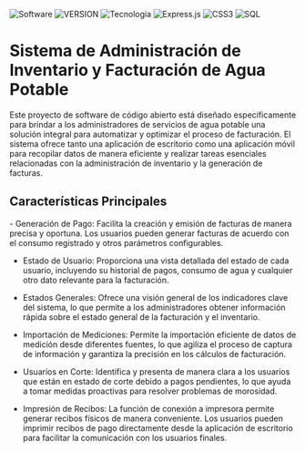 ![Software](https://img.shields.io/badge/Type-%20CRUD_SOFTWARE-green)
![VERSION](https://img.shields.io/badge/Estado-%20En_Desarrollo-red)
![Tecnologia](https://img.shields.io/badge/Tecnologia-%20React-blue)
![Express.js](https://img.shields.io/badge/Express.js%20-blue)
![CSS3](https://img.shields.io/badge/CSS3%20-blue)
![SQL](https://img.shields.io/badge/SQL%20-blue)

<h1>Sistema de Administración de Inventario y Facturación de Agua Potable</h1>

<p>Este proyecto de software de código abierto está diseñado específicamente para brindar a los administradores de servicios de agua potable una solución integral para automatizar y optimizar el proceso de facturación. El sistema ofrece tanto una aplicación de escritorio como una aplicación móvil para recopilar datos de manera eficiente y realizar tareas esenciales relacionadas con la administración de inventario y la generación de facturas.
</p>
<h2>
  Características Principales
</h2>
<p>    
  - Generación de Pago: Facilita la creación y emisión de facturas de manera precisa y oportuna. Los usuarios pueden generar facturas de acuerdo con el consumo registrado y otros parámetros configurables.
  
  - Estado de Usuario: Proporciona una vista detallada del estado de cada usuario, incluyendo su historial de pagos, consumo de agua y cualquier otro dato relevante para la facturación.
  
  - Estados Generales: Ofrece una visión general de los indicadores clave del sistema, lo que permite a los administradores obtener información rápida sobre el estado general de la facturación y el inventario.
  
  - Importación de Mediciones: Permite la importación eficiente de datos de medición desde diferentes fuentes, lo que agiliza el proceso de captura de información y garantiza la precisión en los cálculos de facturación.
  
  - Usuarios en Corte: Identifica y presenta de manera clara a los usuarios que están en estado de corte debido a pagos pendientes, lo que ayuda a tomar medidas proactivas para resolver problemas de morosidad.
  
  - Impresión de Recibos:  La función de conexión a impresora permite generar recibos físicos de manera conveniente. Los usuarios pueden imprimir recibos de pago directamente desde la aplicación de escritorio para facilitar la comunicación con los usuarios finales. 
</p>
